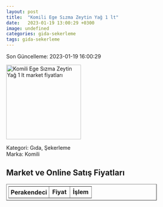 ```yaml
---
layout: post
title:  "Komili Ege Sızma Zeytin Yağ 1 lt"
date:   2023-01-19 13:00:29 +0300
image: undefined
categories: gida-sekerleme
tags: gida-sekerleme
---
```


Son Güncelleme: 2023-01-19 16:00:29

<img src="undefined" width="200" alt="Komili Ege Sızma Zeytin Yağ 1 lt market fiyatları" />

Kategori: Gıda, Şekerleme
<br />
Marka: Komili

<h2>Market ve Online Satış Fiyatları</h2>

<table border="1" style="padding: 5px;width:80%;">
  <tr>
    <td style="padding: 5px;"><strong>Perakendeci</strong></td>
    <td><strong>Fiyat</strong></td>
    <td><strong>İşlem</strong></td>
  </tr>
  
</table>
